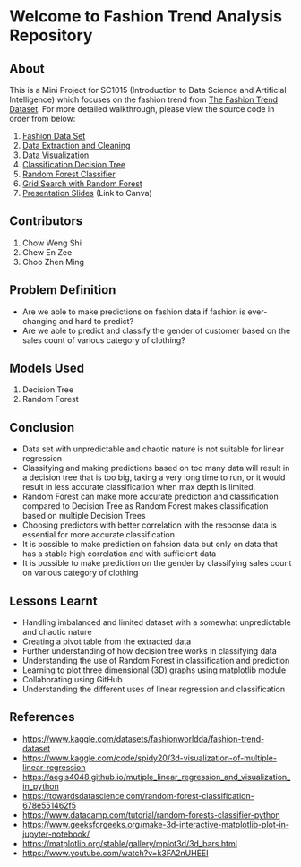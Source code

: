 # Welcome to Fashion Trend Analysis Repository
## About
This is a Mini Project for SC1015 (Introduction to Data Science and Artificial Intelligence) which focuses on the fashion trend from [The Fashion Trend Dataset](https://www.kaggle.com/datasets/fashionworldda/fashion-trend-dataset). For more detailed walkthrough, please view the source code in order from below:

1. [Fashion Data Set](https://github.com/M450NCH00/Fashion-Trend-Analysis/blob/main/fashion_data_2018_2022.csv)
2. [Data Extraction and Cleaning](https://github.com/M450NCH00/Fashion-Trend-Analysis/blob/main/3.%20Data%20Extraction%20and%20Cleaning.ipynb)
3. [Data Visualization](https://github.com/M450NCH00/Fashion-Trend-Analysis/blob/main/4.%20Data%20Visualisation.ipynb)
4. [Classification Decision Tree](https://github.com/M450NCH00/Fashion-Trend-Analysis/blob/main/5.%20Classification%20Decision%20Tree.ipynb)
5. [Random Forest Classifier](https://github.com/M450NCH00/Fashion-Trend-Analysis/blob/main/6.%20Random%20Forest%20Classifier.ipynb)
6. [Grid Search with Random Forest](https://github.com/M450NCH00/Fashion-Trend-Analysis/blob/main/7.%20Grid%20Search%20with%20Random%20Forest.ipynb)
7. [Presentation Slides](https://www.canva.com/design/DAGC7sSQ0mY/7Q8ANhvqiRlKOIgFYsWkTA/edit) (Link to Canva)

## Contributors

1. Chow Weng Shi
2. Chew En Zee
3. Choo Zhen Ming
   
## Problem Definition

- Are we able to make predictions on fashion data if fashion is ever-changing and hard to predict?
- Are we able to predict and classify the gender of customer based on the sales count of various category of clothing?

## Models Used

1. Decision Tree
2. Random Forest

## Conclusion

- Data set with unpredictable and chaotic nature is not suitable for linear regression
- Classifying and making predictions based on too many data will result in a decision tree that is too big, 
  taking a very long time to run, or it would result in less accurate classification when max depth is limited.
- Random Forest can make more accurate prediction and classification compared to Decision Tree as Random Forest 
  makes classification based on multiple Decision Trees
- Choosing predictors with better correlation with the response data is essential for more accurate classification
- It is possible to make prediction on fahsion data but only on data that has a stable high correlation and with sufficient data
- It is possible to make prediction on the gender by classifying sales count on various category of clothing

## Lessons Learnt

- Handling imbalanced and limited dataset with a somewhat unpredictable and chaotic nature
- Creating a pivot table from the extracted data
- Further understanding of how decision tree works in classifying data
- Understanding the use of Random Forest in classification and prediction
- Learning to plot three dimensional (3D) graphs using matplotlib module
- Collaborating using GitHub
- Understanding the different uses of linear regression and classification

## References
- <https://www.kaggle.com/datasets/fashionworldda/fashion-trend-dataset>
- <https://www.kaggle.com/code/spidy20/3d-visualization-of-multiple-linear-regression>
- <https://aegis4048.github.io/mutiple_linear_regression_and_visualization_in_python>
- <https://towardsdatascience.com/random-forest-classification-678e551462f5>
- <https://www.datacamp.com/tutorial/random-forests-classifier-python>
- <https://www.geeksforgeeks.org/make-3d-interactive-matplotlib-plot-in-jupyter-notebook/>
- <https://matplotlib.org/stable/gallery/mplot3d/3d_bars.html>
- <https://www.youtube.com/watch?v=k3FA2nUHEEI>

